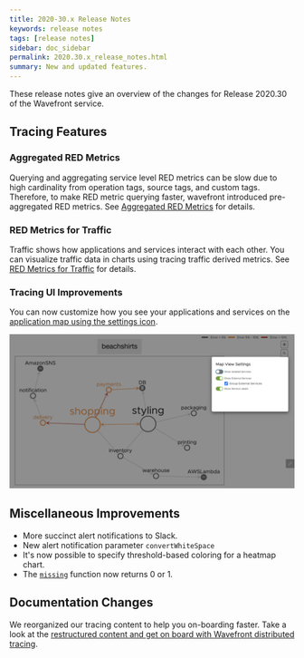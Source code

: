```yaml
---
title: 2020-30.x Release Notes
keywords: release notes
tags: [release notes]
sidebar: doc_sidebar
permalink: 2020.30.x_release_notes.html
summary: New and updated features.
---
```


These release notes give an overview of the changes for Release 2020.30 of the Wavefront service.

<!-- ## OpenTelemetry Support in Wavefront

OpenTracing and OpenCensus have merged to form OpenTelemetry. You can use OpenTelemetry to send metrics or traces to Wavefront using the Prometheus, Jaeger, or Zipkin integration. See [OpenTelemetry]() for details.-->

## Tracing Features

### Aggregated RED Metrics

Querying and aggregating service level RED metrics can be slow due to high cardinality from operation tags, source tags, and custom tags. Therefore, to make RED metric querying faster, wavefront introduced pre-aggregated RED metrics. See [Aggregated RED Metrics](/trace_data_details.html#aggregated-red-metrics) for details.

### RED Metrics for Traffic

Traffic shows how applications and services interact with each other. You can visualize traffic data in charts using tracing traffic derived metrics. See [RED Metrics for Traffic](trace_data_details.html#red-metrics-for-traffic) for details.

### Tracing UI Improvements
You can now customize how you see your applications and services on the [application map using the settings icon](tracing_ui_overview.html#appmap).

![tracing application map settings user interface](images/tracing_applincation_map_settings_release_notes.png)

## Miscellaneous Improvements

* More succinct alert notifications to Slack.
* New alert notification parameter `convertWhiteSpace`
* It's now possible to specify threshold-based coloring for a heatmap chart.
* The [`missing`](ts_missing.html) function now returns 0 or 1.


## Documentation Changes

We reorganized our tracing content to help you on-boarding faster. Take a look at the [restructured content and get on board with Wavefront distributed tracing](tracing_basics.html).
